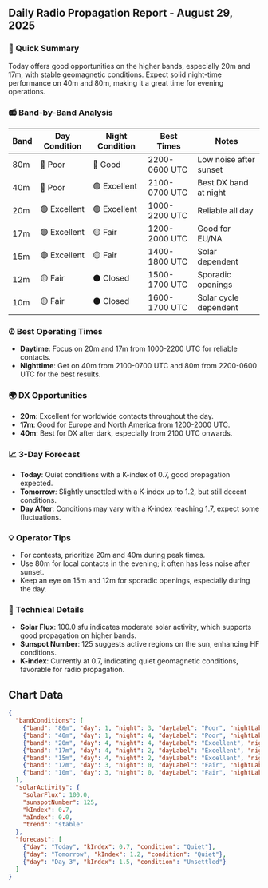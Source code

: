 ## Daily Radio Propagation Report - August 29, 2025

### 🎯 Quick Summary
Today offers good opportunities on the higher bands, especially 20m and 17m, with stable geomagnetic conditions. Expect solid night-time performance on 40m and 80m, making it a great time for evening operations.

### 📻 Band-by-Band Analysis

| Band | Day Condition | Night Condition | Best Times       | Notes                         |
|------|---------------|-----------------|------------------|-------------------------------|
| 80m  | 🔴 Poor       | 🔵 Good         | 2200-0600 UTC    | Low noise after sunset        |
| 40m  | 🔴 Poor       | 🟢 Excellent     | 2100-0700 UTC    | Best DX band at night         |
| 20m  | 🟢 Excellent   | 🟢 Excellent     | 1000-2200 UTC    | Reliable all day              |
| 17m  | 🟢 Excellent   | 🟡 Fair         | 1200-2000 UTC    | Good for EU/NA                |
| 15m  | 🟢 Excellent   | 🟡 Fair         | 1400-1800 UTC    | Solar dependent                |
| 12m  | 🟡 Fair       | ⚫ Closed        | 1500-1700 UTC    | Sporadic openings              |
| 10m  | 🟡 Fair       | ⚫ Closed        | 1600-1700 UTC    | Solar cycle dependent          |

### ⏰ Best Operating Times
- **Daytime**: Focus on 20m and 17m from 1000-2200 UTC for reliable contacts.
- **Nighttime**: Get on 40m from 2100-0700 UTC and 80m from 2200-0600 UTC for the best results.

### 🌍 DX Opportunities
- **20m**: Excellent for worldwide contacts throughout the day.
- **17m**: Good for Europe and North America from 1200-2000 UTC.
- **40m**: Best for DX after dark, especially from 2100 UTC onwards.

### 📈 3-Day Forecast
- **Today**: Quiet conditions with a K-index of 0.7, good propagation expected.
- **Tomorrow**: Slightly unsettled with a K-index up to 1.2, but still decent conditions.
- **Day After**: Conditions may vary with a K-index reaching 1.7, expect some fluctuations.

### 💡 Operator Tips
- For contests, prioritize 20m and 40m during peak times.
- Use 80m for local contacts in the evening; it often has less noise after sunset.
- Keep an eye on 15m and 12m for sporadic openings, especially during the day.

### 🔬 Technical Details
- **Solar Flux**: 100.0 sfu indicates moderate solar activity, which supports good propagation on higher bands.
- **Sunspot Number**: 125 suggests active regions on the sun, enhancing HF conditions.
- **K-index**: Currently at 0.7, indicating quiet geomagnetic conditions, favorable for radio propagation.

## Chart Data
```json
{
  "bandConditions": [
    {"band": "80m", "day": 1, "night": 3, "dayLabel": "Poor", "nightLabel": "Good"},
    {"band": "40m", "day": 1, "night": 4, "dayLabel": "Poor", "nightLabel": "Excellent"},
    {"band": "20m", "day": 4, "night": 4, "dayLabel": "Excellent", "nightLabel": "Excellent"},
    {"band": "17m", "day": 4, "night": 2, "dayLabel": "Excellent", "nightLabel": "Fair"},
    {"band": "15m", "day": 4, "night": 2, "dayLabel": "Excellent", "nightLabel": "Fair"},
    {"band": "12m", "day": 3, "night": 0, "dayLabel": "Fair", "nightLabel": "Closed"},
    {"band": "10m", "day": 3, "night": 0, "dayLabel": "Fair", "nightLabel": "Closed"}
  ],
  "solarActivity": {
    "solarFlux": 100.0,
    "sunspotNumber": 125,
    "kIndex": 0.7,
    "aIndex": 0.0,
    "trend": "stable"
  },
  "forecast": [
    {"day": "Today", "kIndex": 0.7, "condition": "Quiet"},
    {"day": "Tomorrow", "kIndex": 1.2, "condition": "Quiet"},
    {"day": "Day 3", "kIndex": 1.5, "condition": "Unsettled"}
  ]
}
```